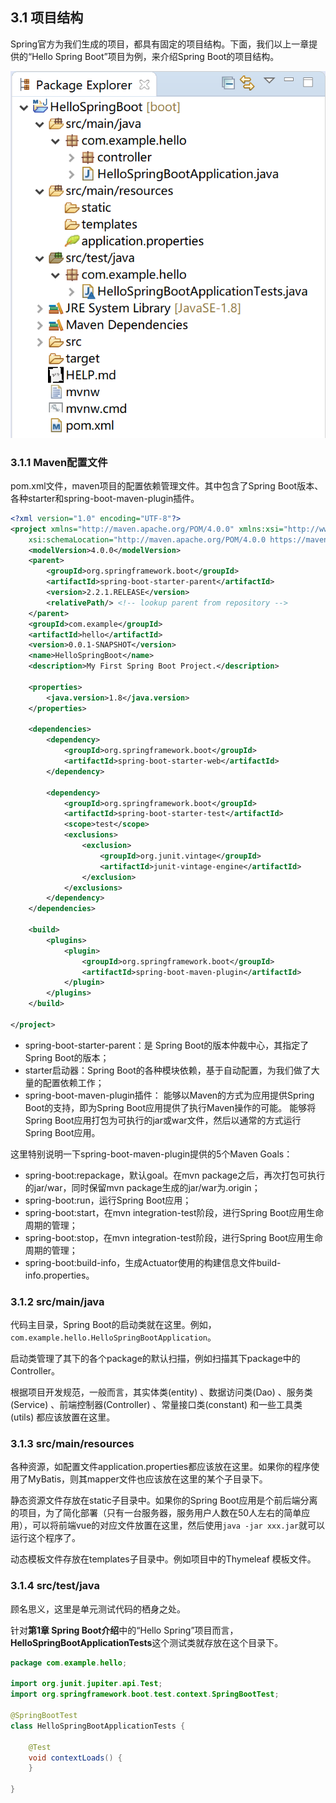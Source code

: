 ## 3.1 项目结构

Spring官方为我们生成的项目，都具有固定的项目结构。下面，我们以上一章提供的“Hello Spring Boot”项目为例，来介绍Spring Boot的项目结构。

![项目目录结构](images/image-20191107231751890.png)

### 3.1.1 Maven配置文件

pom.xml文件，maven项目的配置依赖管理文件。其中包含了Spring Boot版本、各种starter和spring-boot-maven-plugin插件。

```xml
<?xml version="1.0" encoding="UTF-8"?>
<project xmlns="http://maven.apache.org/POM/4.0.0" xmlns:xsi="http://www.w3.org/2001/XMLSchema-instance"
	xsi:schemaLocation="http://maven.apache.org/POM/4.0.0 https://maven.apache.org/xsd/maven-4.0.0.xsd">
	<modelVersion>4.0.0</modelVersion>
	<parent>
		<groupId>org.springframework.boot</groupId>
		<artifactId>spring-boot-starter-parent</artifactId>
		<version>2.2.1.RELEASE</version>
		<relativePath/> <!-- lookup parent from repository -->
	</parent>
	<groupId>com.example</groupId>
	<artifactId>hello</artifactId>
	<version>0.0.1-SNAPSHOT</version>
	<name>HelloSpringBoot</name>
	<description>My First Spring Boot Project.</description>

	<properties>
		<java.version>1.8</java.version>
	</properties>

	<dependencies>
		<dependency>
			<groupId>org.springframework.boot</groupId>
			<artifactId>spring-boot-starter-web</artifactId>
		</dependency>

		<dependency>
			<groupId>org.springframework.boot</groupId>
			<artifactId>spring-boot-starter-test</artifactId>
			<scope>test</scope>
			<exclusions>
				<exclusion>
					<groupId>org.junit.vintage</groupId>
					<artifactId>junit-vintage-engine</artifactId>
				</exclusion>
			</exclusions>
		</dependency>
	</dependencies>

	<build>
		<plugins>
			<plugin>
				<groupId>org.springframework.boot</groupId>
				<artifactId>spring-boot-maven-plugin</artifactId>
			</plugin>
		</plugins>
	</build>

</project>
```

- spring-boot-starter-parent：是 Spring Boot的版本仲裁中心，其指定了Spring Boot的版本；
- starter启动器：Spring Boot的各种模块依赖，基于自动配置，为我们做了大量的配置依赖工作；
- spring-boot-maven-plugin插件： 能够以Maven的方式为应用提供Spring Boot的支持，即为Spring Boot应用提供了执行Maven操作的可能。 能够将Spring Boot应用打包为可执行的jar或war文件，然后以通常的方式运行Spring Boot应用。

这里特别说明一下spring-boot-maven-plugin提供的5个Maven Goals：

- spring-boot:repackage，默认goal。在mvn package之后，再次打包可执行的jar/war，同时保留mvn package生成的jar/war为.origin；
- spring-boot:run，运行Spring Boot应用；
- spring-boot:start，在mvn integration-test阶段，进行Spring Boot应用生命周期的管理；
- spring-boot:stop，在mvn integration-test阶段，进行Spring Boot应用生命周期的管理；
- spring-boot:build-info，生成Actuator使用的构建信息文件build-info.properties。

### 3.1.2 src/main/java

代码主目录，Spring  Boot的启动类就在这里。例如，`com.example.hello.HelloSpringBootApplication`。

启动类管理了其下的各个package的默认扫描，例如扫描其下package中的Controller。

根据项目开发规范，一般而言，其实体类(entity) 、数据访问类(Dao) 、服务类(Service) 、前端控制器(Controller) 、常量接口类(constant) 和一些工具类(utils) 都应该放置在这里。

### 3.1.3 src/main/resources

各种资源，如配置文件application.properties都应该放在这里。如果你的程序使用了MyBatis，则其mapper文件也应该放在这里的某个子目录下。

静态资源文件存放在static子目录中。如果你的Spring Boot应用是个前后端分离的项目，为了简化部署（只有一台服务器，服务用户人数在50人左右的简单应用），可以将前端vue的对应文件放置在这里，然后使用`java -jar xxx.jar`就可以运行这个程序了。

动态模板文件存放在templates子目录中。例如项目中的Thymeleaf 模板文件。

### 3.1.4 src/test/java

顾名思义，这里是单元测试代码的栖身之处。

针对**第1章 Spring Boot介绍**中的“Hello Spring”项目而言，**HelloSpringBootApplicationTests**这个测试类就存放在这个目录下。

```java
package com.example.hello;

import org.junit.jupiter.api.Test;
import org.springframework.boot.test.context.SpringBootTest;

@SpringBootTest
class HelloSpringBootApplicationTests {

	@Test
	void contextLoads() {
	}

}
```

